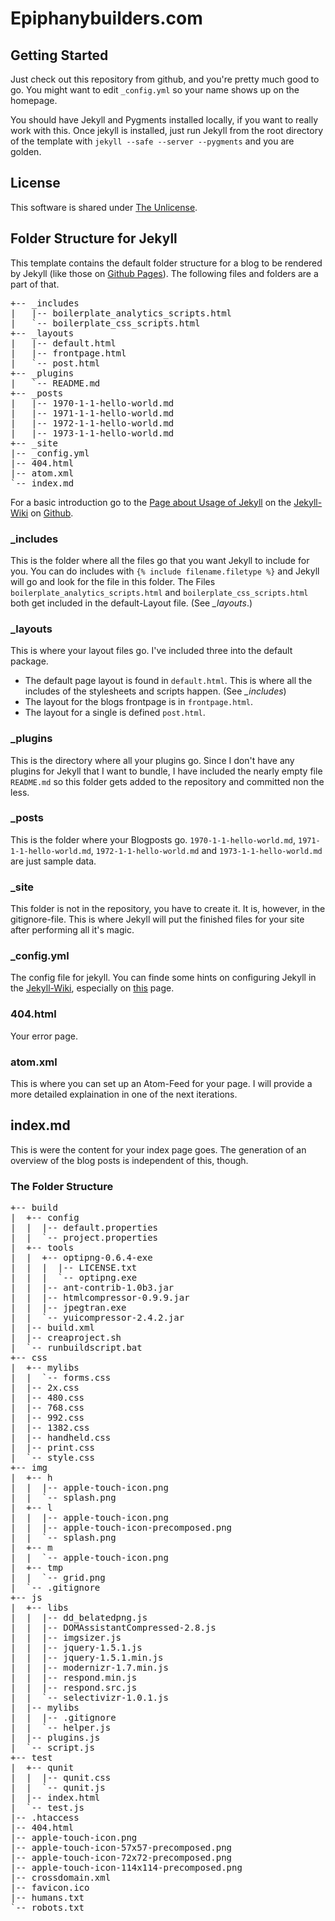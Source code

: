 # Epiphanybuilders.com


## Getting Started
Just check out this repository from github, and you're pretty much good to go. You might want to edit `_config.yml` so your name shows up on the homepage.

You should have Jekyll and Pygments installed locally, if you want to really work with this. Once jekyll is installed, just run Jekyll from the root directory of the template with `jekyll --safe --server --pygments` and you are golden.

## License
This software is shared under [The Unlicense][unlicense].

## Folder Structure for Jekyll
This template contains the default folder structure for a blog to be rendered by Jekyll (like those on [Github Pages][ghp]). The following files and folders are a part of that.

<pre>
+-- _includes
|   |-- boilerplate_analytics_scripts.html
|   `-- boilerplate_css_scripts.html
+-- _layouts
|   |-- default.html
|   |-- frontpage.html
|   `-- post.html
+-- _plugins
|   `-- README.md
+-- _posts
|   |-- 1970-1-1-hello-world.md
|   |-- 1971-1-1-hello-world.md
|   |-- 1972-1-1-hello-world.md
|   |-- 1973-1-1-hello-world.md
+-- _site
|-- _config.yml
|-- 404.html
|-- atom.xml
`-- index.md
</pre>

For a basic introduction go to the [Page about Usage of Jekyll][usage] on the [Jekyll-Wiki][] on [Github][].

### _includes
This is the folder where all the files go that you want Jekyll to include for you. You can do includes with `{% include filename.filetype %}` and Jekyll will go and look for the file in this folder. The Files `boilerplate_analytics_scripts.html` and `boilerplate_css_scripts.html` both get included in the default-Layout file. (See *_layouts*.)

### _layouts
This is where your layout files go. I've included three into the default package.
+  The default page layout is found in `default.html`. This is where all the includes of the stylesheets and scripts happen. (See *_includes*)
+  The layout for the blogs frontpage is in `frontpage.html`.
+  The layout for a single is defined `post.html`.

### _plugins
This is the directory where all your plugins go. Since I don't have any plugins for Jekyll that I want to bundle, I have included the nearly empty file `README.md` so this folder gets added to the repository and committed non the less.

### _posts
This is the folder where your Blogposts go. `1970-1-1-hello-world.md`, `1971-1-1-hello-world.md`, `1972-1-1-hello-world.md` and `1973-1-1-hello-world.md` are just sample data.

### _site
This folder is not in the repository, you have to create it. It is, however, in the gitignore-file. This is where Jekyll will put the finished files for your site after performing all it's magic.

### _config.yml
The config file for jekyll. You can finde some hints on configuring Jekyll in the [Jekyll-Wiki][], especially on [this][config] page.

### 404.html
Your error page.

### atom.xml
This is where you can set up an Atom-Feed for your page. I will provide a more detailed explaination in one of the next iterations.

## index.md
This is were the content for your index page goes. The generation of an overview of the blog posts is independent of this, though.



### The Folder Structure
<pre>
+-- build
|  +-- config
|  |  |-- default.properties
|  |  `-- project.properties
|  +-- tools
|  |  +-- optipng-0.6.4-exe
|  |  |  |-- LICENSE.txt
|  |  |  `-- optipng.exe
|  |  |-- ant-contrib-1.0b3.jar
|  |  |-- htmlcompressor-0.9.9.jar
|  |  |-- jpegtran.exe
|  |  `-- yuicompressor-2.4.2.jar
|  |-- build.xml
|  |-- creaproject.sh
|  `-- runbuildscript.bat
+-- css
|  +-- mylibs
|  |  `-- forms.css
|  |-- 2x.css
|  |-- 480.css
|  |-- 768.css
|  |-- 992.css
|  |-- 1382.css
|  |-- handheld.css
|  |-- print.css
|  `-- style.css
+-- img
|  +-- h
|  |  |-- apple-touch-icon.png
|  |  `-- splash.png
|  +-- l
|  |  |-- apple-touch-icon.png
|  |  |-- apple-touch-icon-precomposed.png
|  |  `-- splash.png
|  +-- m
|  |  `-- apple-touch-icon.png
|  +-- tmp
|  |  `-- grid.png
|  `-- .gitignore
+-- js
|  +-- libs
|  |  |-- dd_belatedpng.js
|  |  |-- DOMAssistantCompressed-2.8.js
|  |  |-- imgsizer.js
|  |  |-- jquery-1.5.1.js
|  |  |-- jquery-1.5.1.min.js
|  |  |-- modernizr-1.7.min.js
|  |  |-- respond.min.js
|  |  |-- respond.src.js
|  |  `-- selectivizr-1.0.1.js
|  |-- mylibs
|  |  |-- .gitignore
|  |  `-- helper.js
|  |-- plugins.js
|  `-- script.js
+-- test
|  +-- qunit
|  |  |-- qunit.css
|  |  `-- qunit.js
|  |-- index.html
|  `-- test.js
|-- .htaccess
|-- 404.html
|-- apple-touch-icon.png
|-- apple-touch-icon-57x57-precomposed.png
|-- apple-touch-icon-72x72-precomposed.png
|-- apple-touch-icon-114x114-precomposed.png
|-- crossdomain.xml
|-- favicon.ico
|-- humans.txt
`-- robots.txt
</pre>

[xon1c]: http://strichundfaden.com/														"Portfolio of Thomas Nägele"
[cypher]: http://nuclearsquid.com/														"Blog of Markus Prinz"
[myblog]: http://lebobs.ch/																"My Blog about me and the stuff I care about. ;)"
[paulirish]: http://paulirish.com/ 														"Paul Rish' private homepage"
[andyclarke]: http://stuffandnonsense.co.uk/											"Homepage of Andy Clarke's design firm"
[Github]: https://github.com/ 															"Github.com"
[Jekyll-Wiki]: https://github.com/mojombo/jekyll/wiki/ 									"The Jekyll Wiki on github.com"
[usage]: https://github.com/mojombo/jekyll/wiki/usage 									"The page on the usage of Jekyll in the Jekyll Wiki"
[config]: https://github.com/mojombo/jekyll/wiki/Configuration 							"Page in the Jekyll Wiki on the configuration of Jekyll"
[ghp]: http://pages.github.com/ 														"Github Pages"
[boilerplaterepo]: https://github.com/paulirish/html5-boilerplate						"Github repository of HTML5 Boilerplate"
[boilerplaterepomem]: https://github.com/paulirish/html5-boilerplate/network/members 	"Committers to the HTML5 Boilerplate repoistory on github"
[boilerplate]: http://html5boilerplate.com/												"HTML5 Boilerplate"
[320andup]: http://stuffandnonsense.co.uk/projects/320andup/ 							"320 and up"
[migratewpjekyll]: http://vitobotta.com/how-to-migrate-from-wordpress-to-jekyll/ 		"Migrating from Wordpress to Jekyll - Part 2: **Everything** you need to know about Jekyll"
[modernizr]: http://www.modernizr.com/ 													"Modernizr"
[unlicense]: http://unlicense.org/ 														"The Unlicense"
[mit]: http://opensource.org/licenses/mit-license.php 									"The MIT license"
[bsd]: http://www.opensource.org/licenses/bsd-license.php 								"The BSD license"
[gpl]: http://www.gnu.org/licenses/gpl.html 											"The GPL"
[jQuery]: http://jquery.com/															"The jQuery Framework"
[ddbelated]: http://www.dillerdesign.com/experiment/DD_belatedPNG/						"DD_belatedPNG -- Medicine for your IE6/PNG headache!"